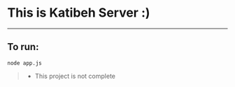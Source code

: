 # This is Katibeh Server :)
----------
## To run: 
`node app.js`

>- This project is not complete  
